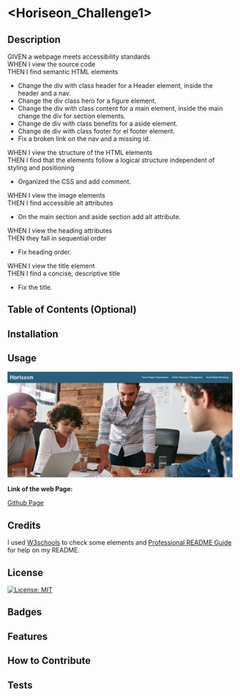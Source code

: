 # <Horiseon_Challenge1>

## Description

GIVEN a webpage meets accessibility standards  
WHEN I view the source code  
THEN I find semantic HTML elements
* Change the div with class header for a Header element, inside the header and a nav.
* Change the div class hero for a figure element.
* Change the div with class content for a main element, inside the main change the div for section elements.
* Change de div with class benefits for a aside element.
* Change de div with class footer for el footer element.
* Fix a broken link on the nav and a missing id.

WHEN I view the structure of the HTML elements  
THEN I find that the elements follow a logical structure independent of styling and positioning  

* Organized the CSS and add comment.

WHEN I view the image elements  
THEN I find accessible alt attributes

* On the main section and aside section add alt attribute.

WHEN I view the heading attributes  
THEN they fall in sequential order

* Fix heading order.

WHEN I view the title element  
THEN I find a concise, descriptive title  

* Fix the title.

## Table of Contents (Optional)

## Installation

## Usage

![alt text](assets/images/screenshot1.png)

**Link of the web Page:**

[Github Page](https://jjfcode.github.io/Horiseon_Challenge1/)

## Credits

I used [W3schools](https://www.w3schools.com/) to check some elements and [Professional README Guide](https://coding-boot-camp.github.io/full-stack/github/professional-readme-guide) for help on my README.

## License

[![License: MIT](https://img.shields.io/badge/License-MIT-yellow.svg)](https://opensource.org/licenses/MIT)

## Badges

## Features

## How to Contribute

## Tests
